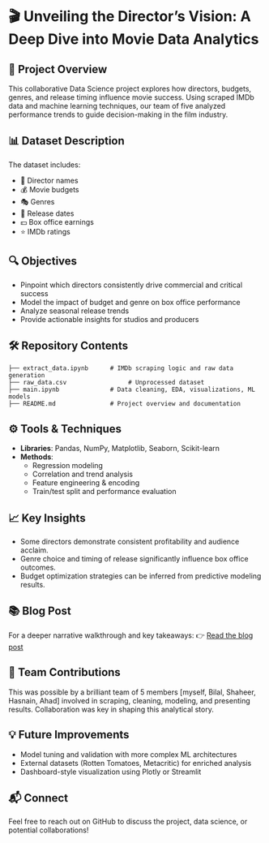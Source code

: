 # 🎬 Unveiling the Director’s Vision: A Deep Dive into Movie Data Analytics

## 📌 Project Overview
This collaborative Data Science project explores how directors, budgets, genres, and release timing influence movie success. Using scraped IMDb data and machine learning techniques, our team of five analyzed performance trends to guide decision-making in the film industry.

## 📊 Dataset Description
The dataset includes:
- 🎥 Director names
- 💰 Movie budgets
- 🎭 Genres
- 📅 Release dates
- 💵 Box office earnings
- ⭐ IMDb ratings

## 🔍 Objectives
- Pinpoint which directors consistently drive commercial and critical success
- Model the impact of budget and genre on box office performance
- Analyze seasonal release trends
- Provide actionable insights for studios and producers

## 🛠️ Repository Contents
```
├── extract_data.ipynb      # IMDb scraping logic and raw data generation
├── raw_data.csv                 # Unprocessed dataset
├── main.ipynb              # Data cleaning, EDA, visualizations, ML models
├── README.md               # Project overview and documentation
```

## ⚙️ Tools & Techniques
- **Libraries**: Pandas, NumPy, Matplotlib, Seaborn, Scikit-learn
- **Methods**:  
  - Regression modeling  
  - Correlation and trend analysis  
  - Feature engineering & encoding  
  - Train/test split and performance evaluation

## 📈 Key Insights
- Some directors demonstrate consistent profitability and audience acclaim.
- Genre choice and timing of release significantly influence box office outcomes.
- Budget optimization strategies can be inferred from predictive modeling results.

## 📚 Blog Post
For a deeper narrative walkthrough and key takeaways:
👉 [Read the blog post](https://medium.com/@abdulahadbukhari911/unveiling-the-directors-vision-a-deep-dive-into-movie-data-analytics-9cb140f5e6b4)

## 👥 Team Contributions
This was possible by a brilliant team of 5 members [myself, Bilal, Shaheer, Hasnain, Ahad] involved in scraping, cleaning, modeling, and presenting results. Collaboration was key in shaping this analytical story.

## 💡 Future Improvements
- Model tuning and validation with more complex ML architectures  
- External datasets (Rotten Tomatoes, Metacritic) for enriched analysis  
- Dashboard-style visualization using Plotly or Streamlit

## 📬 Connect
Feel free to reach out on GitHub to discuss the project, data science, or potential collaborations!
